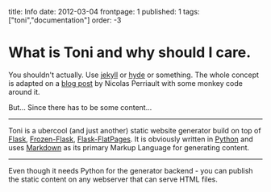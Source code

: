 title: Info
date: 2012-03-04
frontpage: 1
published: 1
tags: ["toni","documentation"]
order: -3

# What is Toni and why should I care.

You shouldn't actually. Use [jekyll][7] or [hyde][8] or something. The whole concept is adapted on a [blog post][6] by Nicolas Perriault with some monkey code around it.

But... Since there has to be some content...

***
Toni is a ubercool (and just another) static website generator build on top of [Flask][1], [Frozen-Flask][2], [Flask-FlatPages][3]. It is obviously written in [Python][4] and uses [Markdown][5] as its primary Markup Language for generating content.
***

Even though it needs Python for the generator backend - you can publish the static content on any webserver that can serve HTML files.


[1]: http://flask.pocoo.org/
[2]: http://pythonhosted.org/Frozen-Flask/
[3]: http://pythonhosted.org/Flask-FlatPages/
[4]: http://www.python.org
[5]: http://daringfireball.net/projects/markdown/basics
[6]: https://nicolas.perriault.net/code/2012/dead-easy-yet-powerful-static-website-generator-with-flask/
[7]: http://jekyllrb.com/
[8]: http://hyde.github.io/

